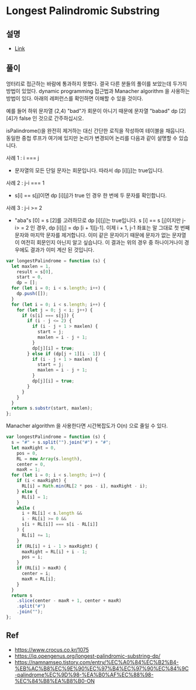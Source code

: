 # Longest Palindromic Substring

## 설명

- [Link](https://leetcode.com/problems/longest-palindromic-substring/)

## 풀이

엉터리로 접근하는 바람에 통과하지 못했다. 결국 다른 분들의 풀이를 보았는데 두가지 방법이 있었다.
dynamic programming 접근법과 Manacher algorithm 을 사용하는 방법이 있다. 아래의 레퍼런스를 확인하면 이해할 수 있을 것이다.

예를 들어 하위 문자열 (2,4) "bad"가 회문이 아니기 때문에 문자열 "babad" dp [2][4]가 false 인 것으로 간주하십시오.

isPalindrome()을 완전히 제거하는 대신 간단한 로직을 작성하여 테이블을 채웁니다. 동일한 중첩 루프가 여기에 있지만 논리가 변경되어 논리를 다음과 같이 설명할 수 있습니다.

사례 1 : i === j

- 문자열의 모든 단일 문자는 회문입니다. 따라서 dp [i][j]는 true입니다.

사례 2 : j-i === 1

- s[i] == s[j]이면 dp [i][j]가 true 인 경우 한 번에 두 문자를 확인합니다.

사례 3 : j-i >= 2

- "aba"s [0] = s [2]를 고려하므로 dp [i][j]는 true입니다. s [i] == s [j]이지만 j-i> = 2 인 경우, dp [i][j] = dp [i + 1][j-1]. 이제 i + 1, j-1 좌표는 말 그대로 첫 번째 문자와 마지막 문자를 제거합니다. 이미 같은 문자이기 때문에 문자가 없는 문자열이 여전히 회문인지 아닌지 알고 싶습니다. 이 결과는 위의 경우 중 하나이거나이 경우에도 결과가 이미 계산 된 것입니다.

```js
var longestPalindrome = function (s) {
  let maxlen = 1,
    result = s[0],
    start = 0,
    dp = [];
  for (let i = 0; i < s.length; i++) {
    dp.push([]);
  }
  for (let i = 0; i < s.length; i++) {
    for (let j = 0; j < i; j++) {
      if (s[i] === s[j]) {
        if (i - j <= 2) {
          if (i - j + 1 > maxlen) {
            start = j;
            maxlen = i - j + 1;
          }
          dp[j][i] = true;
        } else if (dp[j + 1][i - 1]) {
          if (i - j + 1 > maxlen) {
            start = j;
            maxlen = i - j + 1;
          }
          dp[j][i] = true;
        }
      }
    }
  }
  return s.substr(start, maxlen);
};
```

Manacher algorithm 을 사용한다면 시간복잡도가 O(n) 으로 줄일 수 있다.

```js
var longestPalindrome = function (s) {
  s = "#" + s.split("").join("#") + "#";
  let maxRight = 0,
    pos = 0,
    RL = new Array(s.length),
    center = 0,
    maxR = 1;
  for (let i = 0; i < s.length; i++) {
    if (i < maxRight) {
      RL[i] = Math.min(RL[2 * pos - i], maxRight - i);
    } else {
      RL[i] = 1;
    }
    while (
      i + RL[i] < s.length &&
      i - RL[i] >= 0 &&
      s[i + RL[i]] === s[i - RL[i]]
    ) {
      RL[i] += 1;
    }
    if (RL[i] + i - 1 > maxRight) {
      maxRight = RL[i] + i - 1;
      pos = i;
    }
    if (RL[i] > maxR) {
      center = i;
      maxR = RL[i];
    }
  }
  return s
    .slice(center - maxR + 1, center + maxR)
    .split("#")
    .join("");
};
```

## Ref

- https://www.crocus.co.kr/1075
- https://iq.opengenus.org/longest-palindromic-substring-dp/
- https://namnamseo.tistory.com/entry/%EC%A0%84%EC%B2%B4-%EB%AC%B8%EC%9E%90%EC%97%B4%EC%97%90%EC%84%9C-palindrome%EC%9D%98-%EA%B0%AF%EC%88%98-%EC%84%B8%EA%B8%B0-ON
